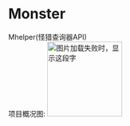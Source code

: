 # Monster
Mhelper(怪猎查询器API)<br/>
项目概况图:
<img src="https://github.com/Guasd/Monster/blob/master/WebSite/WebSite/%E6%80%AA%E7%8C%8E%E5%8A%A9%E6%89%8B(Mhelper).png" width="150" height="150" alt="图片加载失败时，显示这段字"/>
